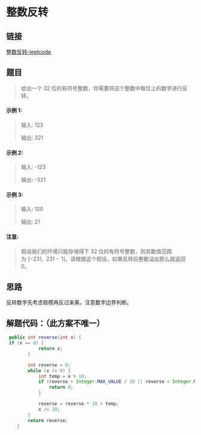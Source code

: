 # 整数反转

## 链接
[整数反转-leetcode](https://leetcode-cn.com/problems/reverse-integer/)

## 题目

> 给出一个 32 位的有符号整数，你需要将这个整数中每位上的数字进行反转。

#### 示例 1:
>
> 输入: 123
>
> 输出: 321

#### 示例 2:

>
> 输入: -123
>
> 输出: -321
>
#### 示例 3:
>
> 输入: 120
>
> 输出: 21

#### 注意:
>
> 假设我们的环境只能存储得下 32 位的有符号整数，则其数值范围为 [−231,  231 − 1]。请根据这个假设，如果反转后整数溢出那么就返回 0。

## 思路
反转数字先考虑取模再反过来乘，注意数字边界判断。

## 解题代码：（此方案不唯一）

```java
 public int reverse(int x) {
 if (x == 0) {
            return x;
        }

        int reverse = 0;
        while (x != 0) {
            int temp = x % 10;
            if (reverse > Integer.MAX_VALUE / 10 || reverse < Integer.MIN_VALUE / 10) {
                return 0;
            }

            reverse = reverse * 10 + temp;
            x /= 10;
        }
        return reverse;
    }
```